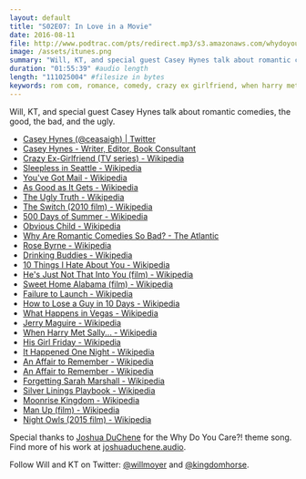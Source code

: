 ```yaml
---
layout: default
title: "S02E07: In Love in a Movie"
date: 2016-08-11
file: http://www.podtrac.com/pts/redirect.mp3/s3.amazonaws.com/whydoyoucare.fm/Why+Do+You+Care+-+S02E07.mp3
image: /assets/itunes.png
summary: "Will, KT, and special guest Casey Hynes talk about romantic comedies, the good, the bad, and the ugly."
duration: "01:55:39" #audio length
length: "111025004" #filesize in bytes
keywords: rom com, romance, comedy, crazy ex girlfriend, when harry met sally, sleepless in seattle, as good as it gets, 10 things i hate about you
---
```


Will, KT, and special guest Casey Hynes talk about romantic comedies, the good, the bad, and the ugly.

<ul>
  <li><a href="https://twitter.com/ceasaigh">Casey Hynes (@ceasaigh) | Twitter</a></li>
  <li><a href="http://www.caseyhynes.com/">Casey Hynes - Writer, Editor, Book Consultant</a></li>
  <li><a href="https://en.wikipedia.org/wiki/Crazy_Ex-Girlfriend_(TV_series)">Crazy Ex-Girlfriend (TV series) - Wikipedia</a></li>
  <li><a href="https://en.wikipedia.org/wiki/Sleepless_in_Seattle">Sleepless in Seattle - Wikipedia</a></li>
  <li><a href="https://en.wikipedia.org/wiki/You%27ve_Got_Mail">You've Got Mail - Wikipedia</a></li>
  <li><a href="https://en.wikipedia.org/wiki/As_Good_as_It_Gets">As Good as It Gets - Wikipedia</a></li>
  <li><a href="https://en.wikipedia.org/wiki/The_Ugly_Truth">The Ugly Truth - Wikipedia</a></li>
  <li><a href="https://en.wikipedia.org/wiki/The_Switch_(2010_film)">The Switch (2010 film) - Wikipedia</a></li>
  <li><a href="https://en.wikipedia.org/wiki/500_Days_of_Summer">500 Days of Summer - Wikipedia</a></li>
  <li><a href="https://en.wikipedia.org/wiki/Obvious_Child">Obvious Child - Wikipedia</a></li>
  <li><a href="http://www.theatlantic.com/magazine/archive/2013/03/why-are-romantic-comedies-so-bad/309236/">Why Are Romantic Comedies So Bad? - The Atlantic</a></li>
  <li><a href="https://en.wikipedia.org/wiki/Rose_Byrne">Rose Byrne - Wikipedia</a></li>
  <li><a href="https://en.wikipedia.org/wiki/Drinking_Buddies">Drinking Buddies - Wikipedia</a></li>
    <li><a href="https://en.wikipedia.org/wiki/10_Things_I_Hate_About_You">10 Things I Hate About You - Wikipedia</a></li>
  <li><a href="https://en.wikipedia.org/wiki/He%27s_Just_Not_That_Into_You_(film)">He's Just Not That Into You (film) - Wikipedia</a></li>
  <li><a href="https://en.wikipedia.org/wiki/Sweet_Home_Alabama_(film)">Sweet Home Alabama (film) - Wikipedia</a></li>
  <li><a href="https://en.wikipedia.org/wiki/Failure_to_Launch">Failure to Launch - Wikipedia</a></li>
  <li><a href="https://en.wikipedia.org/wiki/How_to_Lose_a_Guy_in_10_Days">How to Lose a Guy in 10 Days - Wikipedia</a></li>
  <li><a href="https://en.wikipedia.org/wiki/What_Happens_in_Vegas">What Happens in Vegas - Wikipedia</a></li>
  <li><a href="https://en.wikipedia.org/wiki/Jerry_Maguire">Jerry Maguire - Wikipedia</a></li>
  <li><a href="https://en.wikipedia.org/wiki/When_Harry_Met_Sally...">When Harry Met Sally... - Wikipedia</a></li>
  <li><a href="https://en.wikipedia.org/wiki/His_Girl_Friday">His Girl Friday - Wikipedia</a></li>
  <li><a href="https://en.wikipedia.org/wiki/It_Happened_One_Night">It Happened One Night - Wikipedia</a></li>
  <li><a href="https://en.wikipedia.org/wiki/An_Affair_to_Remember">An Affair to Remember - Wikipedia</a></li>
  <li><a href="https://en.wikipedia.org/wiki/What_to_Expect_When_You%27re_Expecting_(film)">An Affair to Remember - Wikipedia</a></li>
  <li><a href="https://en.wikipedia.org/wiki/Forgetting_Sarah_Marshall">Forgetting Sarah Marshall - Wikipedia</a></li>
  <li><a href="https://en.wikipedia.org/wiki/Silver_Linings_Playbook">Silver Linings Playbook - Wikipedia</a></li>
  <li><a href="https://en.wikipedia.org/wiki/Moonrise_Kingdom">Moonrise Kingdom - Wikipedia</a></li>
  <li><a href="https://en.wikipedia.org/wiki/Man_Up_(film)">Man Up (film) - Wikipedia</a></li>
  <li><a href="https://en.wikipedia.org/wiki/Night_Owls_(2015_film)">Night Owls (2015 film) - Wikipedia</a></li>
</ul>


Special thanks to [Joshua DuChene](http://joshuaduchene.audio) for the Why Do You Care?! theme song. Find more of his work at [joshuaduchene.audio](http://joshuaduchene.audio).

Follow Will and KT on Twitter: [@willmoyer](https://twitter.com/willmoyer) and [@kingdomhorse](https://twitter.com/kingdomhorse).